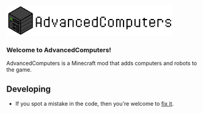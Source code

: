 ![AdvancedComputers](src/main/resources/assets/advancedcomputers/textures/misc/logo.png)<br>
### Welcome to AdvancedComputers!<br>
AdvancedComputers is a Minecraft mod that adds computers and robots to the game.

## Developing
* If you spot a mistake in the code, then you're welcome to [fix it](https://github.com/LunarianFederation/AdvancedComputers/issues).
